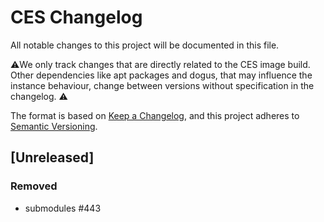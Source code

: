 # CES Changelog
All notable changes to this project will be documented in this file.

⚠️We only track changes that are directly related to the CES image build. 
Other dependencies like apt packages and dogus, that may influence the instance behaviour, change between versions
without specification in the changelog. ⚠️  

The format is based on [Keep a Changelog](https://keepachangelog.com/en/1.0.0/),
and this project adheres to [Semantic Versioning](https://semver.org/spec/v2.0.0.html).

## [Unreleased]
### Removed
- submodules #443
